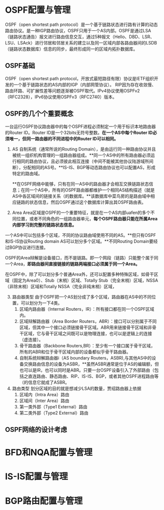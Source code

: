 # OSPF配置与管理
OSPF（open shortest path protocol）是一个基于链路状态进行路有计算的动态路由协议。是一种IGP路由协议，OSPF只用于一个AS内部。OSPF是通过LSA（链路状态通告）报文进行路由信息交互，通过5种报文（Hello、DBD、LSR、LSU、LSAck）进行邻居和邻居关系的建立以及同一区域内部各路由器间的LSDB（链路状态数据库）信息的同步，最终形成同一的区域内拓扑数据库。
## OSPF基础
OSPF（open shortest path protocol，开放式最短路径有限）协议是IETF组织开发的一个基于链路状态的AS内部的IGP（内部网管协议）。
RIP因为存在收敛慢、路由环路、可扩展性差等问题逐渐被OSPF取代。IPv4协议使用OSPFv2（RFC2328），IPv6协议使用OSPFv3（RFC2740）版本。
## OSPF的几个个重要概念
一台运行OSPF协议路由器中的每个OSPF进程必须制定一个用于标识本地路由器的Router ID。Router ID是一个32bits无符号整数。**在一个AS中每个Router ID必须唯一，但同一路由器的不同进程中的Router ID可以相同。**

1. AS 自制系统（通常所说的Routing Domain），是由运行同一种路由协议并且被统一组织机构管理的一组路由器组成。**同一个AS中的所有路由器必须运行相同的路由协议，且必须彼此相互连接（中间不能被其他协议陆游域所间断），分配相同的AS号。**IS-IS、BGP等动态路由协议也可以配置AS，形成特定的路由域。

    **在OSPF网络中能够，只有在同一AS中的路由器才会相互交换链路状态信息；在同一个AS中，所有的OSPF路由器都维护一个相同AS结构描述（就是AS中各区域间的链接关系（的数据库。**该数据库中菜鸟房的是路由域中相应链路的状态信息，然后OSPF通过这个数据库计算出其OSPF路由表。
2. Area
Area区域是OSPF的一个重要特征，就是在一个AS内部uafen的多个不同位置，或者不同角色的一组路由器单元，**每个OSPF路由器只能在所属Area内部学习到完整的链路状态信息。**

  一个AS中可以包括多个区域，不同的协议路由域使用不同的AS。**但只有OSPF和IS-IS协议Routing domain AS可以划分多个区域。**不同Routing Domain要经过BGP协议进行连接。

  OSPF的Area辩解是设备接口，而不是链路。即一个网段（链路）只能整个属于同一个Area，**即路由器间直接链接的链路两端接口必须属于同一个Area。**

  在OSPF中，除了可以划分多个普通Area外，还可以配置多种特殊区域，如骨干区域（固定为Area0）、Stub（末梢）区域、Totally Stub（完全末梢）区域，NSSA（非除末梢）区域和Totally NSSA（完全非纯末梢）区域，

3. 路由器类型
  由于OSPF把一个AS划分成了多个区域，路由器在AS中的不同位置，可以划分为一下4类。
    1. 区域内路由器（Internal Routers，IR）：所有接口都在同一个OSPF区域内。
    2. 区域辩解路由器（Area Border Routers，ABR）：接口可以分别属于不同区域，但其中一个接口必须链接骨干区域。ABR用来链接骨干区域和非骨干区域，它与骨干区域之间既可以是物理连接，也可以是逻辑上的连接（虚连接）。
    3. 骨干路由器（Backbone Routers,BR）：至少有一个接口属于骨干区域，所有的ABR和位于骨干区域内部的设备都似乎骨干路由器。
    4. 自制系统辩解路由器i（AS boundary Routers，ASBR),与其他AS中的设备交换路由信息的设备为ASBR，**虽然ASBR通常是位于AS的编辑额，但也可以是IR，也可以同时是ABR。只要一台OSPF设备引入了外部路由（包括之直连路由、静态路由、RIP、IS-IS、BGP，或者其他OSPF进程路由等（的信息它就成了ASBR。
4. 路由类型
划分区域的目的就是想减少LSA的数量，贾绍路由器上依据
   1. 区域内（Intra Area）路由
   2. 区域间（Inter Area）路由
   3. 第一类外部（Type1 External）路由
   4. 第二类外部（Type2 External）路由

## OSPF网络的设计考虑




# BFD和NQA配置与管理
# IS-IS配置与管理
# BGP路由配置与管理
# 




